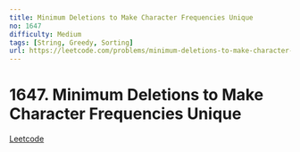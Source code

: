 ```yaml
---
title: Minimum Deletions to Make Character Frequencies Unique
no: 1647
difficulty: Medium
tags: [String, Greedy, Sorting]
url: https://leetcode.com/problems/minimum-deletions-to-make-character-frequencies-unique/
---
```


# 1647. Minimum Deletions to Make Character Frequencies Unique

[Leetcode](https://leetcode.com/problems/minimum-deletions-to-make-character-frequencies-unique/)

